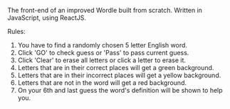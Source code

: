 The front-end of an improved Wordle built from scratch.
Written in JavaScript, using ReactJS.

Rules:
1. You have to find a randomly chosen 5 letter English word.
2. Click 'GO' to check guess or 'Pass' to pass current guess.
3. Click 'Clear' to erase all letters or click a letter to erase it.
4. Letters that are in their correct places will get a green background.
5. Letters that are in their incorrect places will get a yellow background.
6. Letters that are not in the word will get a red background.
7. On your 6th and last guess the word's definition will be shown to help you.
